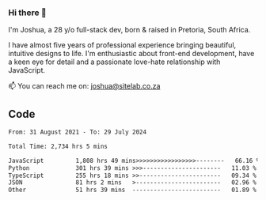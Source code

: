 ### Hi there 👋

I'm Joshua, a 28 y/o full-stack dev, born & raised in Pretoria, South Africa. 

I have almost five years of professional experience bringing beautiful, intuitive designs to life. I'm enthusiastic about front-end development, have a keen eye for detail and a passionate love-hate relationship with JavaScript.

📫 You can reach me on: joshua@sitelab.co.za

## **Code**

<!--START_SECTION:waka-->

```txt
From: 31 August 2021 - To: 29 July 2024

Total Time: 2,734 hrs 5 mins

JavaScript         1,808 hrs 49 mins>>>>>>>>>>>>>>>>>--------   66.16 %
Python             301 hrs 39 mins >>>----------------------   11.03 %
TypeScript         255 hrs 18 mins >>-----------------------   09.34 %
JSON               81 hrs 2 mins   >------------------------   02.96 %
Other              51 hrs 39 mins  -------------------------   01.89 %
```

<!--END_SECTION:waka-->
